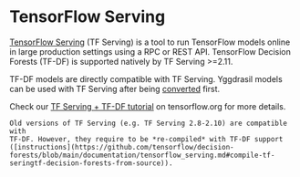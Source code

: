 # TensorFlow Serving

[TensorFlow Serving](https://www.tensorflow.org/tfx/guide/serving) (TF Serving)
is a tool to run TensorFlow models online in large production settings using a
RPC or REST API. TensorFlow Decision Forests (TF-DF) is supported natively by TF
Serving >=2.11.

TF-DF models are directly compatible with TF Serving. Yggdrasil models can be
used with TF Serving after being
[converted](https://ydf.readthedocs.io/en/latest/convert_model.html#convert-a-yggdrasil-model-to-a-tensorflow-decision-forests-model)
first.

Check our
[TF Serving + TF-DF tutorial](https://www.tensorflow.org/decision_forests/tensorflow_serving)
on tensorflow.org for more details.

``` {note}
Old versions of TF Serving (e.g. TF Serving 2.8-2.10) are compatible with
TF-DF. However, they require to be *re-compiled* with TF-DF support
([instructions](https://github.com/tensorflow/decision-forests/blob/main/documentation/tensorflow_serving.md#compile-tf-seringtf-decision-forests-from-source)).
```

